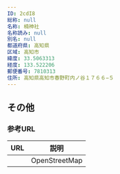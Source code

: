 ```yaml
---
ID: 2cdI8
総称: null
名称: 楠神社
名称読み: null
別名: null
都道府県: 高知県
区域: 高知市
緯度: 33.5063313
経度: 133.522206
郵便番号: 7810313
住所: 高知県高知市春野町内ノ谷１７６６−５
---
```


## その他

### 参考URL

| URL | 説明          |
| --- | ------------- |
|     | OpenStreetMap |
